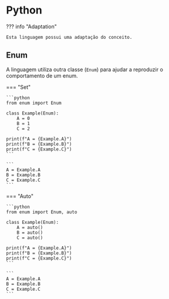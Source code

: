 # Python

??? info "Adaptation"

    Esta linguagem possui uma adaptação do conceito.

## Enum

A linguagem utiliza outra classe (`Enum`) para ajudar a reproduzir o comportamento de um enum.  

=== "Set"

    ```python
    from enum import Enum

    class Example(Enum):
        A = 0
        B = 1
        C = 2

    print(f"A = {Example.A}")
    print(f"B = {Example.B}")
    print(f"C = {Example.C}")
    ```

    ```
    A = Example.A
    B = Example.B
    C = Example.C
    ```

=== "Auto"

    ```python
    from enum import Enum, auto

    class Example(Enum):
        A = auto()
        B = auto()
        C = auto()

    print(f"A = {Example.A}")
    print(f"B = {Example.B}")
    print(f"C = {Example.C}")
    ```

    ```
    A = Example.A
    B = Example.B
    C = Example.C
    ```